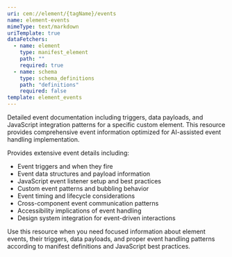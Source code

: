 ```yaml
---
uri: cem://element/{tagName}/events
name: element-events
mimeType: text/markdown
uriTemplate: true
dataFetchers:
  - name: element
    type: manifest_element
    path: ""
    required: true
  - name: schema
    type: schema_definitions
    path: "definitions"
    required: false
template: element_events
---
```


Detailed event documentation including triggers, data payloads, and JavaScript integration patterns for a specific custom element. This resource provides comprehensive event information optimized for AI-assisted event handling implementation.

Provides extensive event details including:
- Event triggers and when they fire
- Event data structures and payload information
- JavaScript event listener setup and best practices
- Custom event patterns and bubbling behavior
- Event timing and lifecycle considerations
- Cross-component event communication patterns
- Accessibility implications of event handling
- Design system integration for event-driven interactions

Use this resource when you need focused information about element events, their triggers, data payloads, and proper event handling patterns according to manifest definitions and JavaScript best practices.